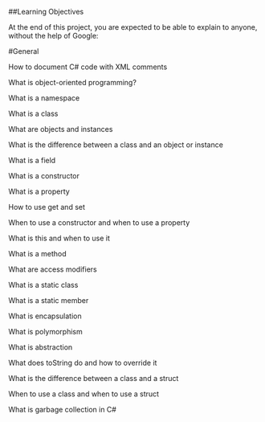 ##Learning Objectives

At the end of this project, you are expected to be able to explain to anyone, without the help of Google:

#General

How to document C# code with XML comments

What is object-oriented programming?

What is a namespace

What is a class

What are objects and instances

What is the difference between a class and an object or instance

What is a field

What is a constructor

What is a property

How to use get and set

When to use a constructor and when to use a property

What is this and when to use it

What is a method

What are access modifiers

What is a static class

What is a static member

What is encapsulation

What is polymorphism

What is abstraction

What does toString do and how to override it

What is the difference between a class and a struct

When to use a class and when to use a struct

What is garbage collection in C#
